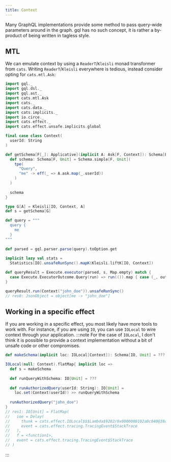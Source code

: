 ```yaml
---
title: Context
---
```


Many GraphQL implementations provide some method to pass query-wide parameters around in the graph.
gql has no such concept, it is rather a by-product of being written in tagless style.

## MTL
We can emulate context by using a `ReaderT`/`Kleisli` monad transformer from `cats`.
Writing `ReaderT`/`Kleisli` everywhere is tedious, instead consider opting for `cats.mtl.Ask`:
```scala
import gql._
import gql.dsl._
import gql.ast._
import cats.mtl.Ask
import cats._
import cats.data._
import cats.implicits._
import io.circe._
import cats.effect._
import cats.effect.unsafe.implicits.global

final case class Context(
  userId: String
)

def getSchema[F[_]: Applicative](implicit A: Ask[F, Context]): Schema[F, Unit] = {
  def schema: Schema[F, Unit] = Schema.simple[F, Unit](
    tpe(
      "Query",
      "me" -> eff(_ => A.ask.map(_.userId))
    )
  )
  
  schema
}

type G[A] = Kleisli[IO, Context, A]
def s = getSchema[G]

def query = """
  query {
    me
  }
"""
  
def parsed = gql.parser.parse(query).toOption.get
 
implicit lazy val stats = 
  Statistics[IO].unsafeRunSync().mapK(Kleisli.liftK[IO, Context])

def queryResult = Execute.executor(parsed, s, Map.empty) match {
  case Execute.ExecutorOutcome.Query(run) => run(()).map { case (_, output) => output } 
}

queryResult.run(Context("john_doe")).unsafeRunSync()
// res0: JsonObject = object[me -> "john_doe"]
```

## Working in a specific effect
If you are working in a specific effect, you most likely have more tools to work with.
For instance, if you are using `IO`, you can use `IOLocal` to wire context through your application.
:::note
For the case of `IOLocal`, I don't think it is possible to provide a context implementation without a bit of unsafe code or other compromises.
```scala
def makeSchema(implicit loc: IOLocal[Context]): Schema[IO, Unit] = ???

IOLocal(null: Context).flatMap{ implicit loc =>
  def s = makeSchema
  
  def runQueryWithSchema: IO[Unit] = ???
  
  def runAuthorizedQuery(userId: String): IO[Unit] =
    loc.set(Context(userId)) >> runQueryWithSchema
    
  runAuthorizedQuery("john_doe")
}
// res1: IO[Unit] = FlatMap(
//   ioe = Delay(
//     thunk = cats.effect.IOLocal$$$Lambda$9202/0x0000000102a0c040@38ddcdd3,
//     event = cats.effect.tracing.TracingEvent$StackTrace
//   ),
//   f = <function1>,
//   event = cats.effect.tracing.TracingEvent$StackTrace
// )
```
:::
